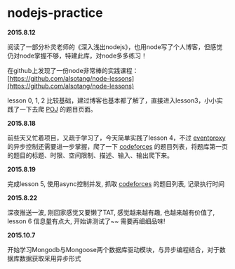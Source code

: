 # nodejs-practice

**2015.8.12**

阅读了一部分朴灵老师的《深入浅出nodejs》，也用node写了个人博客，但感觉仍对node掌握不够，特建此库，对node多多练习！

在github上发现了一份node非常棒的实践课程：[https://github.com/alsotang/node-lessons](https://github.com/alsotang/node-lessons)

lesson 0, 1, 2 比较基础，建过博客也基本都了解了，直接进入lesson3，小小实践了一下去爬 [POJ](http://poj.org/) 的题目页面。

**2015.8.18**

前些天又忙着项目，又疏于学习了，今天简单实践了lesson 4，不过 [eventproxy](https://github.com/JacksonTian/eventproxy) 的异步控制还需要进一步掌握，爬了一下 [codeforces](http://codeforces.com/) 的题目列表，将题库第一页的题目的标题、时限、空间限制、描述、输入、输出爬下来。

**2015.8.19**

完成lesson 5, 使用async控制并发, 抓取 [codeforces](http://codeforces.com/) 的题目列表, 记录执行时间

**2015.8.22**

深夜推送一波, 刚回家感觉又要懒了TAT, 感觉越来越有趣, 也越来越有价值了, lesson 6 信息量有点大, 开始讲测试了~~ 需要再细细品味!

**2015.10.7**

开始学习Mongodb与Mongoose两个数据库驱动模块，与异步编程结合，对于数据库数据获取采用异步形式
